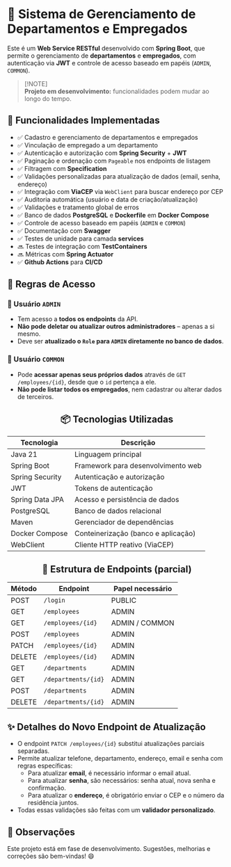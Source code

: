# 💼 Sistema de Gerenciamento de Departamentos e Empregados

Este é um **Web Service RESTful** desenvolvido com **Spring Boot**, que permite o gerenciamento de **departamentos** e **empregados**, com autenticação via **JWT** e controle de acesso baseado em papéis (`ADMIN`, `COMMON`).

> [!NOTE]\
> **Projeto em desenvolvimento:** funcionalidades podem mudar ao longo do tempo.


## 🚀 Funcionalidades Implementadas

- ✅ Cadastro e gerenciamento de departamentos e empregados  
- ✅ Vinculação de empregado a um departamento  
- ✅ Autenticação e autorização com **Spring Security** + **JWT**
- ✅ Paginação e ordenação com `Pageable` nos endpoints de listagem
- ✅ Filtragem com **Specification**  
- ✅ Validações personalizadas para atualização de dados (email, senha, endereço)
- ✅ Integração com **ViaCEP** via `WebClient` para buscar endereço por CEP
- ✅ Auditoria automática (usuário e data de criação/atualização)
- ✅ Validações e tratamento global de erros  
- ✅ Banco de dados **PostgreSQL** e **Dockerfile** em **Docker Compose**  
- ✅ Controle de acesso baseado em papéis (`ADMIN` e `COMMON`)
- ✅ Documentação com **Swagger**
- ✅ Testes de unidade para camada **services**
- 🔜 Testes de integração com **TestContainers**
- 🔜 Métricas com **Spring Actuator**
- ✅ **Github Actions** para **CI/CD**

## 🔐 Regras de Acesso

### 👤 Usuário `ADMIN`

- Tem acesso a **todos os endpoints** da API.
- **Não pode deletar ou atualizar outros administradores** – apenas a si mesmo.
- Deve ser **atualizado o `Role` para `ADMIN` diretamente no banco de dados**.

### 👤 Usuário `COMMON`

- Pode **acessar apenas seus próprios dados** através de `GET /employees/{id}`, desde que o `id` pertença a ele.
- **Não pode listar todos os empregados**, nem cadastrar ou alterar dados de terceiros.


## <div align=center>📦 Tecnologias Utilizadas</div>

<div align="center">

| Tecnologia       | Descrição                           |
|------------------|-------------------------------------|
| Java 21          | Linguagem principal                 |
| Spring Boot      | Framework para desenvolvimento web  |
| Spring Security  | Autenticação e autorização          |
| JWT              | Tokens de autenticação              |
| Spring Data JPA  | Acesso e persistência de dados      |
| PostgreSQL       | Banco de dados relacional           |
| Maven            | Gerenciador de dependências         |
| Docker Compose   | Conteinerização (banco e aplicação) |
| WebClient        | Cliente HTTP reativo (ViaCEP)       |
</div>

## <div align=center>📂 Estrutura de Endpoints (parcial)</div>

<div align="center">

| Método | Endpoint            | Papel necessário |
|--------|---------------------|------------------|
| POST   | `/login`            | PUBLIC           |
| GET    | `/employees`        | ADMIN            |
| GET    | `/employees/{id}`   | ADMIN / COMMON   |
| POST   | `/employees`        | ADMIN            |
| PATCH  | `/employees/{id}`   | ADMIN            |
| DELETE | `/employees/{id}`   | ADMIN            |
| GET    | `/departments`      | ADMIN            |
| GET    | `/departments/{id}` | ADMIN            |
| POST   | `/departments`      | ADMIN            |
| DELETE | `/departments/{id}` | ADMIN            |

</div>

## ✨ Detalhes do Novo Endpoint de Atualização

- O endpoint `PATCH /employees/{id}` substitui atualizações parciais separadas.
- Permite atualizar telefone, departamento, endereço, email e senha com regras específicas:
    - Para atualizar **email**, é necessário informar o email atual.
    - Para atualizar **senha**, são necessários: senha atual, nova senha e confirmação.
    - Para atualizar o **endereço**, é obrigatório enviar o CEP e o número da residência juntos.
- Todas essas validações são feitas com um **validador personalizado**.

## 📝 Observações

Este projeto está em fase de desenvolvimento. Sugestões, melhorias e correções são bem-vindas! 😄
